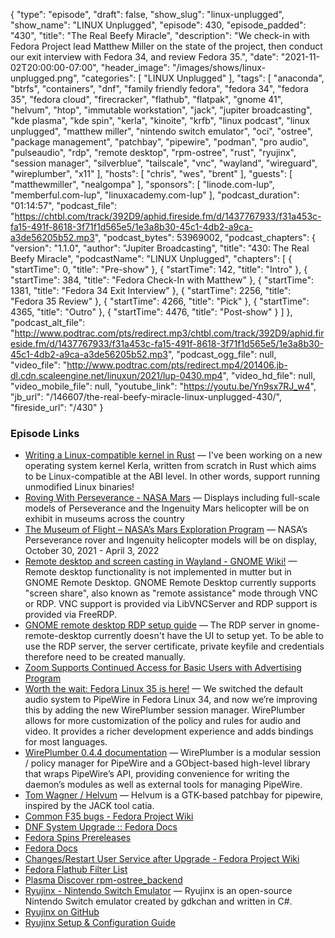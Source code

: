 {
  "type": "episode",
  "draft": false,
  "show_slug": "linux-unplugged",
  "show_name": "LINUX Unplugged",
  "episode": 430,
  "episode_padded": "430",
  "title": "The Real Beefy Miracle",
  "description": "We check-in with Fedora Project lead Matthew Miller on the state of the project, then conduct our exit interview with Fedora 34, and review Fedora 35.",
  "date": "2021-11-02T20:00:00-07:00",
  "header_image": "/images/shows/linux-unplugged.png",
  "categories": [
    "LINUX Unplugged"
  ],
  "tags": [
    "anaconda",
    "btrfs",
    "containers",
    "dnf",
    "family friendly fedora",
    "fedora 34",
    "fedora 35",
    "fedora cloud",
    "firecracker",
    "flathub",
    "flatpak",
    "gnome 41",
    "helvum",
    "htop",
    "immutable workstation",
    "jack",
    "jupiter broadcasting",
    "kde plasma",
    "kde spin",
    "kerla",
    "kinoite",
    "krfb",
    "linux podcast",
    "linux unplugged",
    "matthew miller",
    "nintendo switch emulator",
    "oci",
    "ostree",
    "package management",
    "patchbay",
    "pipewire",
    "podman",
    "pro audio",
    "pulseaudio",
    "rdp",
    "remote desktop",
    "rpm-ostree",
    "rust",
    "ryujinx",
    "session manager",
    "silverblue",
    "tailscale",
    "vnc",
    "wayland",
    "wireguard",
    "wireplumber",
    "x11"
  ],
  "hosts": [
    "chris",
    "wes",
    "brent"
  ],
  "guests": [
    "matthewmiller",
    "nealgompa"
  ],
  "sponsors": [
    "linode.com-lup",
    "memberful.com-lup",
    "linuxacademy.com-lup"
  ],
  "podcast_duration": "01:14:57",
  "podcast_file": "https://chtbl.com/track/392D9/aphid.fireside.fm/d/1437767933/f31a453c-fa15-491f-8618-3f71f1d565e5/1e3a8b30-45c1-4db2-a9ca-a3de56205b52.mp3",
  "podcast_bytes": 53969002,
  "podcast_chapters": {
    "version": "1.1.0",
    "author": "Jupiter Broadcasting",
    "title": "430: The Real Beefy Miracle",
    "podcastName": "LINUX Unplugged",
    "chapters": [
      {
        "startTime": 0,
        "title": "Pre-show"
      },
      {
        "startTime": 142,
        "title": "Intro"
      },
      {
        "startTime": 384,
        "title": "Fedora Check-In with Matthew"
      },
      {
        "startTime": 1381,
        "title": "Fedora 34 Exit Interview"
      },
      {
        "startTime": 2256,
        "title": "Fedora 35 Review"
      },
      {
        "startTime": 4266,
        "title": "Pick"
      },
      {
        "startTime": 4365,
        "title": "Outro"
      },
      {
        "startTime": 4476,
        "title": "Post-show"
      }
    ]
  },
  "podcast_alt_file": "http://www.podtrac.com/pts/redirect.mp3/chtbl.com/track/392D9/aphid.fireside.fm/d/1437767933/f31a453c-fa15-491f-8618-3f71f1d565e5/1e3a8b30-45c1-4db2-a9ca-a3de56205b52.mp3",
  "podcast_ogg_file": null,
  "video_file": "http://www.podtrac.com/pts/redirect.mp4/201406.jb-dl.cdn.scaleengine.net/linuxun/2021/lup-0430.mp4",
  "video_hd_file": null,
  "video_mobile_file": null,
  "youtube_link": "https://youtu.be/Yn9sx7RJ_w4",
  "jb_url": "/146607/the-real-beefy-miracle-linux-unplugged-430/",
  "fireside_url": "/430"
}


### Episode Links

  * [Writing a Linux-compatible kernel in Rust](https://seiya.me/writing-linux-clone-in-rust "Writing a Linux-compatible kernel in Rust") — I've been working on a new operating system kernel Kerla, written from scratch in Rust which aims to be Linux-compatible at the ABI level. In other words, support running unmodified Linux binaries!
  * [Roving With Perseverance - NASA Mars](https://mars.nasa.gov/mars2020/participate/rover-tour/ "Roving With Perseverance - NASA Mars") — Displays including full-scale models of Perseverance and the Ingenuity Mars helicopter will be on exhibit in museums across the country
  * [The Museum of Flight – NASA’s Mars Exploration Program](https://mars.nasa.gov/events/237/ "The Museum of Flight – NASA’s Mars Exploration Program") — NASA’s Perseverance rover and Ingenuity helicopter models will be on display, October 30, 2021 - April 3, 2022
  * [Remote desktop and screen casting in Wayland - GNOME Wiki!](https://wiki.gnome.org/Projects/Mutter/RemoteDesktop "Remote desktop and screen casting in Wayland - GNOME Wiki!") — Remote desktop functionality is not implemented in mutter but in GNOME Remote Desktop. GNOME Remote Desktop currently supports "screen share", also known as "remote assistance" mode through VNC or RDP. VNC support is provided via LibVNCServer and RDP support is provided via FreeRDP.
  * [GNOME remote desktop RDP setup guide](https://gitlab.gnome.org/-/snippets/1778 "GNOME remote desktop RDP setup guide") — The RDP server in gnome-remote-desktop currently doesn't have the UI to setup yet. To be able to use the RDP server, the server certificate, private keyfile and credentials therefore need to be created manually.
  * [Zoom Supports Continued Access for Basic Users with Advertising Program](https://blog.zoom.us/zoom-continued-access-for-basic-users-with-advertising-program/ "Zoom Supports Continued Access for Basic Users with Advertising Program")
  * [Worth the wait: Fedora Linux 35 is here!](https://fedoramagazine.org/announcing-fedora-35/ "Worth the wait: Fedora Linux 35 is here!") — We switched the default audio system to PipeWire in Fedora Linux 34, and now we’re improving this by adding the new WirePlumber session manager. WirePlumber allows for more customization of the policy and rules for audio and video. It provides a richer development experience and adds bindings for most languages.
  * [WirePlumber 0.4.4 documentation](https://pipewire.pages.freedesktop.org/wireplumber/index.html "WirePlumber 0.4.4 documentation") — WirePlumber is a modular session / policy manager for PipeWire and a GObject-based high-level library that wraps PipeWire’s API, providing convenience for writing the daemon’s modules as well as external tools for managing PipeWire.
  * [Tom Wagner / Helvum](https://gitlab.freedesktop.org/ryuukyu/helvum "Tom Wagner / Helvum") — Helvum is a GTK-based patchbay for pipewire, inspired by the JACK tool catia.
  * [Common F35 bugs - Fedora Project Wiki](https://fedoraproject.org/wiki/Common_F35_bugs#No_sound_after_upgrade "Common F35 bugs - Fedora Project Wiki")
  * [DNF System Upgrade :: Fedora Docs](https://docs.fedoraproject.org/en-US/quick-docs/dnf-system-upgrade/ "DNF System Upgrade :: Fedora Docs")
  * [Fedora Spins Prereleases](https://spins.fedoraproject.org/prerelease "Fedora Spins Prereleases")
  * [Fedora Docs](https://docs.fedoraproject.org/en-US/quick-docs "Fedora Docs")
  * [Changes/Restart User Service after Upgrade - Fedora Project Wiki](https://fedoraproject.org/wiki/Changes/Restart_User_Service_after_Upgrade "Changes/Restart User Service after Upgrade - Fedora Project Wiki")
  * [Fedora Flathub Filter List](https://pagure.io/fedora-flathub-filter/blob/main/f/fedora-flathub.filter "Fedora Flathub Filter List")
  * [Plasma Discover rpm-ostree_backend](https://community.kde.org/SoK/Ideas/2021#Plasma_Discover_rpm-ostree_backend "Plasma Discover rpm-ostree_backend")
  * [Ryujinx - Nintendo Switch Emulator](https://ryujinx.org/ "Ryujinx - Nintendo Switch Emulator") — Ryujinx is an open-source Nintendo Switch emulator created by gdkchan and written in C#.
  * [Ryujinx on GitHub](https://github.com/Ryujinx/Ryujinx "Ryujinx on GitHub")
  * [Ryujinx Setup & Configuration Guide](https://github.com/Ryujinx/Ryujinx/wiki/Ryujinx-Setup-&-Configuration-Guide "Ryujinx Setup & Configuration Guide")


